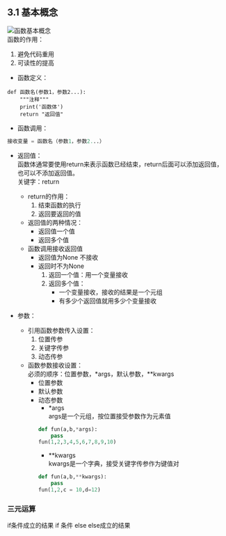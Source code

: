 ## 3.1 基本概念
![函数基本概念](https://github.com/fangmingc/Python/blob/master/Basis_of_Python/Picture/%E5%87%BD%E6%95%B0_%E5%9F%BA%E6%9C%AC%E6%A6%82%E5%BF%B5.png)  
函数的作用：   
1. 避免代码重用  
2. 可读性的提高  
- 函数定义：
```pythpn
def 函数名(参数1，参数2...):
    """注释"""
    print('函数体')
    return "返回值"
```
- 函数调用：  
```python
接收变量 = 函数名（参数1，参数2...）
```
- 返回值：  
函数体通常要使用return来表示函数已经结束，return后面可以添加返回值，也可以不添加返回值。  
关键字：return
	- return的作用：
		 1. 结束函数的执行
		 2. 返回要返回的值
	- 返回值的两种情况：
		- 返回值一个值
		- 返回多个值
	- 函数调用接收返回值
		- 返回值为None  不接收
		- 返回时不为None
			1. 返回一个值：用一个变量接收
			2. 返回多个值：
				- 一个变量接收，接收的结果是一个元组
				- 有多少个返回值就用多少个变量接收

- 参数：  
	- 引用函数参数传入设置：  
		1. 位置传参
		2. 关键字传参
		3. 动态传参
	- 函数参数接收设置：  
		必须的顺序：位置参数，\*args，默认参数，\*\*kwargs  
		- 位置参数  
		- 默认参数  
		- 动态参数  
			- \*args  
			args是一个元组，按位置接受参数作为元素值
			```python
		    def fun(a,b,*args):
		        pass
		    fun(1,2,3,4,5,6,7,8,9,10)
			```
			- \*\*kwargs  
			kwargs是一个字典，接受关键字传参作为键值对
			```python
		    def fun(a,b,**kwargs):
		        pass
		    fun(1,2,c = 10,d=12)
			```

### 三元运算
if条件成立的结果 if 条件 else else成立的结果
